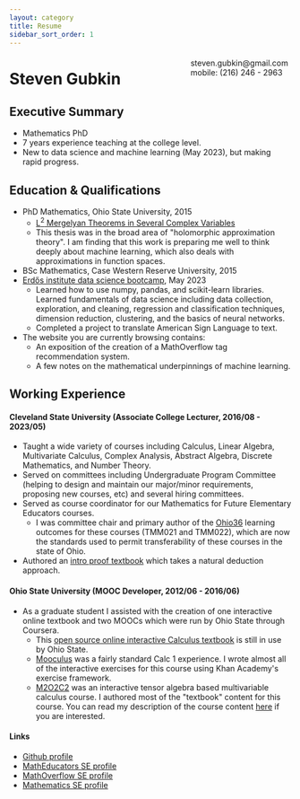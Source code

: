 ```yaml
---
layout: category
title: Resume 
sidebar_sort_order: 1
---
```


<span style="float:right;padding:6px"> 
  steven.gubkin@gmail.com <br> mobile: (216) 246 - 2963
</span>

# Steven Gubkin  

## Executive Summary

* Mathematics PhD
* 7 years experience teaching at the college level.
* New to data science and machine learning (May 2023), but making rapid progress.

## Education & Qualifications

* PhD Mathematics, Ohio State University, 2015
    * [L<sup>2</sup> Mergelyan Theorems in Several Complex Variables](https://etd.ohiolink.edu/apexprod/rws_etd/send_file/send?accession=osu1430998320&disposition=inline)
    * This thesis was in the broad area of "holomorphic approximation theory".  I am finding that this work is preparing me well to think deeply about machine learning, which also deals with approximations in function spaces.
* BSc Mathematics, Case Western Reserve University, 2015
* [Erdős institute data science bootcamp](https://www.erdosinstitute.org/certificates/spring-2023/data-science-boot-camp/steven-gubkin), May 2023
    * Learned how to use numpy, pandas, and scikit-learn libraries.  Learned fundamentals of data science including data collection, exploration, and cleaning, regression and classification techniques, dimension reduction, clustering, and the basics of neural networks.
    * Completed a project to translate American Sign Language to text.
* The website you are currently browsing contains:
    * An exposition of the creation of a MathOverflow tag recommendation system.
    * A few notes on the mathematical underpinnings of machine learning.

## Working Experience

#### Cleveland State University (Associate College Lecturer, 2016/08 - 2023/05) 

* Taught a wide variety of courses including Calculus, Linear Algebra, Multivariate Calculus, Complex Analysis, Abstract Algebra, Discrete Mathematics, and Number Theory.
* Served on committees including Undergraduate Program Committee (helping to design and maintain our major/minor requirements, proposing new courses, etc) and several hiring committees.
* Served as course coordinator for our Mathematics for Future Elementary Educators courses.
    * I was committee chair and primary author of the [Ohio36](https://transfercredit.ohio.gov/educational-partners/educational-partner-initiatives/ohio-transfer-36/learning-outcomes) learning outcomes for these courses (TMM021 and TMM022), which are now the standards used to permit transferability of these courses in the state of Ohio.
* Authored an [intro proof textbook](https://github.com/StevenGubkin/intro-proof) which takes a natural deduction approach.


#### Ohio State University (MOOC Developer, 2012/06 - 2016/06)

* As a graduate student I assisted with the creation of one interactive online textbook and two MOOCs which were run by Ohio State through Coursera.
    * This [open source online interactive Calculus textbook](https://ximera.osu.edu/mooculus/calculus1) is still in use by Ohio State.
    * [Mooculus](https://github.com/ASCTech/mooculus/tree/master/public/khan-exercises/) was a fairly standard Calc 1 experience.  I wrote almost all of the interactive exercises for this course using Khan Academy's exercise framework.
    * [M2O2C2](https://github.com/kisonecat/m2o2c2) was an interactive tensor algebra based multivariable calculus course.  I authored most of the "textbook" content for this course.  You can read my description of the course content [here](https://matheducators.stackexchange.com/a/139/117) if you are interested. 

#### Links

* [Github profile](https://github.com/StevenGubkin/)
* [MathEducators SE profile](https://matheducators.stackexchange.com/users/117/steven-gubkin)
* [MathOverflow SE profile](https://mathoverflow.net/users/1106/steven-gubkin)
* [Mathematics SE profile](https://math.stackexchange.com/users/34287/steven-gubkin)





<!--Format copied from [casualwriter's template](https://github.com/casualwriter/casual-markdown-cv/blob/main/resume.md?plain=1) -->